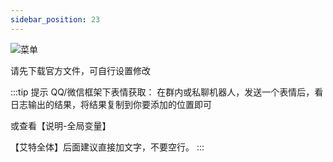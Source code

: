 ```yaml
---
sidebar_position: 23
---
```

![菜单](/img/doc/群管及娱乐/功能/自定义菜单.png)

请先下载官方文件，可自行设置修改

:::tip 提示
QQ/微信框架下表情获取：
在群内或私聊机器人，发送一个表情后，看日志输出的结果，将结果复制到你要添加的位置即可

或查看【说明-全局变量】

【艾特全体】后面建议直接加文字，不要空行。
:::